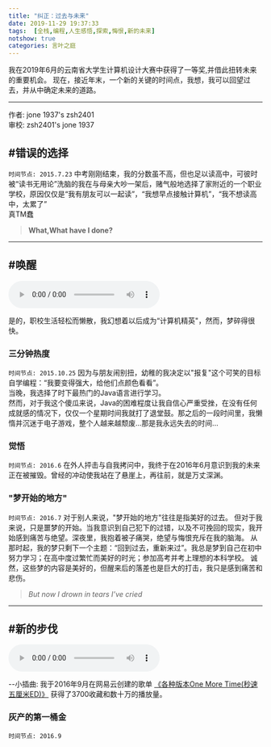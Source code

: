 ```yaml
---
title: "纠正：过去与未来"
date: 2019-11-29 19:37:33
tags:  [全栈,编程,人生感悟,探索,悔恨,新的未来]
notshow: true
categories: 言叶之庭
---
```

我在2019年6月的云南省大学生计算机设计大赛中获得了一等奖,并借此扭转未来的重要机会。
现在，接近年末，一个新的关键的时间点，我想，我可以回望过去，并从中确定未来的道路。
<!-- more -->

------
作者: jone 1937's zsh2401   
审校: zsh2401's jone 1937 

## #错误的选择 
`时间节点: 2015.7.23`
中考刚刚结束，我的分数虽不高，但也足以读高中，可彼时被“读书无用论”洗脑的我在与母亲大吵一架后，赌气般地选择了家附近的一个职业学校，原因仅仅是“我有朋友可以一起读”，“我想早点接触计算机”，“我不想读高中，太累了”   
真TM蠢   
> **What,What have I done?**

------
## #唤醒
<audio preload src="./eow.mp3" controls></audio>

是的，职校生活轻松而懒散，我幻想着以后成为“计算机精英"，然而，梦碎得很快。
### 三分钟热度
`时间节点: 2015.10.25`
因为与朋友闹别扭，幼稚的我决定以"报复"这个可笑的目标自学编程：“我要变得强大，给他们点颜色看看”。   
当晚，我选择了时下最热门的Java语言进行学习。  
然而，对于我这个傻瓜来说，Java的困难程度让我自信心严重受挫，在没有任何成就感的情况下，仅仅一个星期时间我就打了退堂鼓。那之后的一段时间里，我懒惰并沉迷于电子游戏，整个人越来越颓废...那是我永远失去的时间...

### 觉悟
`时间节点: 2016.6`
在外人抨击与自我拷问中，我终于在2016年6月意识到我的未来正在被摧毁。曾经的冲动使我站在了悬崖上，再往前，就是万丈深渊。

### "梦开始的地方"
`时间节点: 2016.7`
对于别人来说，"梦开始的地方"往往是指美好的过去。
但对于我来说，只是噩梦的开始。当我意识到自己犯下的过错，以及不可挽回的现实，我开始感到痛苦与绝望。深夜里，我抱着被子痛哭，绝望与悔恨充斥在我的脑海。
从那时起，我的梦只剩下一个主题：“回到过去，重新来过”。我总是梦到自己在初中努力学习；在高中度过繁忙而美好的时光；参加高考并考上理想的本科学校。
诚然，这些梦的内容是美好的，但醒来后的落差也是巨大的打击，我只是感到痛苦和悲伤。
> *But now I drown in tears I’ve cried*

------
## #新的步伐
<audio preload src="./xg.mp3" controls></audio>

--小插曲: 我于2016年9月在网易云创建的歌单 [《各种版本One More Time(秒速五厘米ED)》](http://music.163.com/playlist?id=468248339&userid=74315474) 获得了3700收藏和数十万的播放量。

### 灰产的第一桶金
`时间节点: 2016.9`














<script>
window.addEventListener("load",()=>{
$(function(){
    $("audio").on("play", function() {
        $("audio").not(this).each(function(index, audio) {
            audio.pause();
        });
    });
});
})
</script>